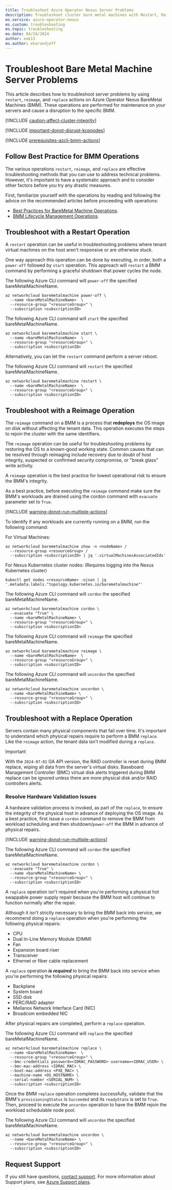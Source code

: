 ```yaml
---
title: Troubleshoot Azure Operator Nexus Server Problems
description: Troubleshoot cluster bare metal machines with Restart, Reimage, Replace for Azure Operator Nexus.
ms.service: azure-operator-nexus
ms.custom: troubleshooting
ms.topic: troubleshooting
ms.date: 04/24/2024
author: eak13
ms.author: ekarandjeff
---
```


# Troubleshoot Bare Metal Machine Server Problems

This article describes how to troubleshoot server problems by using `restart`, `reimage`, and `replace` actions on Azure Operator Nexus BareMetal Machines (BMM).
These operations are performed for maintenance on your servers and cause a disruption to the specific BMM.

[!INCLUDE [caution-affect-cluster-integrity](./includes/baremetal-machines/caution-affect-cluster-integrity.md)]

[!INCLUDE [important-donot-disrupt-kcpnodes](./includes/baremetal-machines/important-donot-disrupt-kcpnodes.md)]

[!INCLUDE [prerequisites-azcli-bmm-actions](./includes/baremetal-machines/prerequisites-azcli-bmm-actions.md)]

## Follow Best Practice for BMM Operations

The various operations `restart`, `reimage`, and `replace` are effective troubleshooting methods that you can use to address technical problems.
However, it's important to have a systematic approach and to consider other factors before you try any drastic measures.

First, familiarize yourself with the operations by reading and following the advice on the recommended articles before proceeding with operations:

- [Best Practices for BareMetal Machine Operations](./howto-baremetal-best-practices.md).
- [BMM Lifecycle Management Operations](howto-baremetal-functions.md).

## Troubleshoot with a Restart Operation

A `restart` operation can be useful in troubleshooting problems where tenant virtual machines on the host aren't responsive or are otherwise stuck.

One way approach this operation can be done by executing, in order, both a `power-off` followed by `start` operation.
This approach will `restart` a BMM command by performing a graceful shutdown that power cycles the node.

The following Azure CLI command will `power-off` the specified bareMetalMachineName.

```azurecli
az networkcloud baremetalmachine power-off \
  --name <bareMetalMachineName>  \
  --resource-group "<resourceGroup>" \
  --subscription <subscriptionID>
```

The following Azure CLI command will `start` the specified bareMetalMachineName.

```azurecli
az networkcloud baremetalmachine start \
  --name <bareMetalMachineName>  \
  --resource-group "<resourceGroup>" \
  --subscription <subscriptionID>
```

Alternatively, you can let the `restart` command perform a server reboot.

The following Azure CLI command will `restart` the specified bareMetalMachineName.

```azurecli
az networkcloud baremetalmachine restart \
  --name <bareMetalMachineName>  \
  --resource-group "<resourceGroup>" \
  --subscription <subscriptionID>
```

## Troubleshoot with a Reimage Operation

The `reimage` command on a BMM is a process that **redeploys** the OS image on disk without affecting the tenant data.
This operation executes the steps to rejoin the cluster with the same identifiers.

The `reimage` operation can be useful for troubleshooting problems by restoring the OS to a known-good working state.
Common causes that can be resolved through reimaging include recovery due to doubt of host integrity, suspected or confirmed security compromise, or "break glass" write activity.

A `reimage` operation is the best practice for lowest operational risk to ensure the BMM's integrity.

As a best practice, before executing the `reimage` command make sure the BMM's workloads are drained using the cordon command with `evacuate` parameter set to `True`.

[!INCLUDE [warning-donot-run-multiple-actions](./includes/baremetal-machines/warning-donot-run-multiple-actions.md)]

To identify if any workloads are currently running on a BMM, run the following command:

For Virtual Machines:

```azurecli
az networkcloud baremetalmachine show -n <nodeName> /
  --resource-group <resourceGroup> /
  --subscription <subscriptionID> | jq '.virtualMachinesAssociatedIds'
```

For Nexus Kubernetes cluster nodes: (Requires logging into the Nexus Kubernetes cluster)

```shell
kubectl get nodes <resourceName> -ojson | jq '.metadata.labels."topology.kubernetes.io/baremetalmachine"'
```

The following Azure CLI command will `cordon` the specified bareMetalMachineName.

```azurecli
az networkcloud baremetalmachine cordon \
  --evacuate "True" \
  --name <bareMetalMachineName> \
  --resource-group "<resourceGroup>" \
  --subscription <subscriptionID>
```

The following Azure CLI command will `reimage` the specified bareMetalMachineName.

```azurecli
az networkcloud baremetalmachine reimage \
  --name <bareMetalMachineName>  \
  --resource-group "<resourceGroup>" \
  --subscription <subscriptionID>
```

The following Azure CLI command will `uncordon` the specified bareMetalMachineName.

```azurecli
az networkcloud baremetalmachine uncordon \
  --name <bareMetalMachineName> \
  --resource-group "<resourceGroup>" \
  --subscription <subscriptionID>
```

## Troubleshoot with a Replace Operation

Servers contain many physical components that fail over time. It's important to understand which physical repairs require to perform a BMM `replace`.
Like the `reimage` action, the tenant data isn't modified during a `replace`.

> [!IMPORTANT]
> With the `2024-07-01` GA API version, the RAID controller is reset during BMM replace, wiping all data from the server's virtual disks.
> Baseboard Management Controller (BMC) virtual disk alerts triggered during BMM replace can be ignored unless there are more physical disk and/or RAID controllers alerts.

### Resolve Hardware Validation Issues

A hardware validation process is invoked, as part of the `replace`, to ensure the integrity of the physical host in advance of deploying the OS image.
As a best practice, first issue a `cordon` command to remove the BMM from workload scheduling and then shutdown/`power-off` the BMM in advance of physical repairs.

[!INCLUDE [warning-donot-run-multiple-actions](./includes/baremetal-machines/warning-donot-run-multiple-actions.md)]

The following Azure CLI command will `cordon` the specified bareMetalMachineName.

```azurecli
az networkcloud baremetalmachine cordon \
  --evacuate "True" \
  --name <bareMetalMachineName> \
  --resource-group "<resourceGroup>" \
  --subscription <subscriptionID>
```

A `replace` operation isn't required when you're performing a physical hot swappable power supply repair because the BMM host will continue to function normally after the repair.

Although it isn't strictly necessary to bring the BMM back into service, we recommend doing a `replace` operation when you're performing the following physical repairs:

- CPU
- Dual In-Line Memory Module (DIMM)
- Fan
- Expansion board riser
- Transceiver
- Ethernet or fiber cable replacement

A `replace` operation ***is required*** to bring the BMM back into service when you're performing the following physical repairs:

- Backplane
- System board
- SSD disk
- PERC/RAID adapter
- Mellanox Network Interface Card (NIC)
- Broadcom embedded NIC

After physical repairs are completed, perform a `replace` operation.

The following Azure CLI command will `replace` the specified bareMetalMachineName.

```azurecli
az networkcloud baremetalmachine replace \
  --name <bareMetalMachineName>  \
  --resource-group "<resourceGroup>" \
  --bmc-credentials password=<IDRAC_PASSWORD> username=<IDRAC_USER> \
  --bmc-mac-address <IDRAC_MAC> \
  --boot-mac-address <PXE_MAC> \
  --machine-name <OS_HOSTNAME> \
  --serial-number <SERIAL_NUM> \
  --subscription <subscriptionID>
```

Once the BMM `replace` operation completes successfully, validate that the BMM's `provisioningStatus` is `Succeeded` and its `readyState` is set to `True`.
Then, proceed to execute the `uncordon` operation to have the BMM rejoin the workload schedulable node pool.

The following Azure CLI command will `uncordon` the specified bareMetalMachineName.

```azurecli
az networkcloud baremetalmachine uncordon \
  --name <bareMetalMachineName> \
  --resource-group "<resourceGroup>" \
  --subscription <subscriptionID>
```

## Request Support

If you still have questions, [contact support](https://portal.azure.com/?#blade/Microsoft_Azure_Support/HelpAndSupportBlade).
For more information about Support plans, see [Azure Support plans](https://azure.microsoft.com/support/plans/response/).

